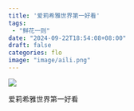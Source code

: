 ```yaml
---
title: '爱莉希雅世界第一好看'
tags:
 - "鲜花一则"
date: "2024-09-22T18:54:08+08:00"
draft: false
categories: flo
image: "image/aili.png"
---
```


![](image/aili.png)

爱莉希雅世界第一好看